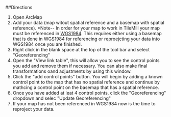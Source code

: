 ##Directions
1.  Open ArcMap
2.  Add your data (map witout spatial reference and a basemap with spatial reference).
*Note-- In order for your map to work in TileMill your map must be referenced in [WGS1984](http://en.wikipedia.org/wiki/World_Geodetic_System).  This requires either using a basemap that is done in WGS1984 for referencing or reproejcting your data into WGS1984 once you are finished.
3.  Right click in the blank space at the top of the tool bar and select "Georeferencing"
4.  Open the "View link table", this will allow you to see the control points you add and remove them if necessary.  You can also make final transformations oand adjustments by using this window.
5.  Click the "add control points" button.  You will begin by adding a known control point to the map that has no spatial reference and continue by mathcing a control point on the basemap that has a spatial reference.
6.  Once you have added at leat 4 control points, click the "Georeferencing" dropdown and selec "Update Georeferencing"
7.  If your map has not been referenced in WGS1984 now is the time to reproject your data.  
